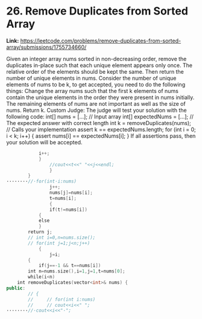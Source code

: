 # 26. Remove Duplicates from Sorted Array

**Link:** https://leetcode.com/problems/remove-duplicates-from-sorted-array/submissions/1755734660/

Given an integer array nums sorted in non-decreasing order, remove the duplicates in-place such that each unique element appears only once. The relative order of the elements should be kept the same. Then return the number of unique elements in nums. Consider the number of unique elements of nums to be k, to get accepted, you need to do the following things: Change the array nums such that the first k elements of nums contain the unique elements in the order they were present in nums initially. The remaining elements of nums are not important as well as the size of nums. Return k. Custom Judge: The judge will test your solution with the following code: int[] nums = [...]; // Input array int[] expectedNums = [...]; // The expected answer with correct length int k = removeDuplicates(nums); // Calls your implementation assert k == expectedNums.length; for (int i = 0; i < k; i++) { assert nums[i] == expectedNums[i]; } If all assertions pass, then your solution will be accepted.

```cpp
            i++;
            }
                //cout<<t<<" "<<j<<endl;
                }
        }
·‌·‌·‌·‌·‌·‌·‌·‌//·‌for(int·‌i:nums)
                j++;
                nums[j]=nums[i];
                t=nums[i];
                {
                if(t!=nums[i])
            {
            else
            }
        return j;
        // int i=0,n=nums.size();
        // for(int j=1;j<n;j++)
            {
                j=i;
        {
            if(j==-1 && t==nums[i])
        int n=nums.size(),i=1,j=1,t=nums[0];
        while(i<n)
    int removeDuplicates(vector<int>& nums) {
public:
        // {
        //     // for(int i:nums)
        //     // cout<<i<<" ";
·‌·‌·‌·‌·‌·‌·‌·‌//·‌cout<<i<<"·‌";
```
